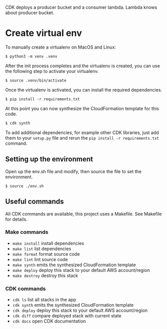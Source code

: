 
CDK deploys a producer bucket and a consumer lambda. Lambda knows about producer bucket.

# Create virtual env
To manually create a virtualenv on MacOS and Linux:

```
$ python3 -m venv .venv
```

After the init process completes and the virtualenv is created, you can use the following
step to activate your virtualenv.

```
$ source .venv/bin/activate
```

Once the virtualenv is activated, you can install the required dependencies.

```
$ pip install -r requirements.txt
```

At this point you can now synthesize the CloudFormation template for this code.

```
$ cdk synth
```

To add additional dependencies, for example other CDK libraries, just add
them to your `setup.py` file and rerun the `pip install -r requirements.txt`
command.

## Setting up the environment
Open up the env.sh file and modify, then source the file to set the environment.

```
$ source ./env.sh
```

## Useful commands

All CDK commands are available, this project uses a Makefile. See Makefile for details.

### Make commands

* `make install`    install dependencies
* `make list`       list dependencies
* `make format`     format source code
* `make lint`       lint source code
* `make synth`      emits the synthesized CloudFormation template
* `make deploy`     deploy this stack to your default AWS account/region
* `make destroy`    destroy this stack


### CDK commands

 * `cdk ls`          list all stacks in the app
 * `cdk synth`       emits the synthesized CloudFormation template
 * `cdk deploy`      deploy this stack to your default AWS account/region
 * `cdk diff`        compare deployed stack with current state
 * `cdk docs`        open CDK documentation

